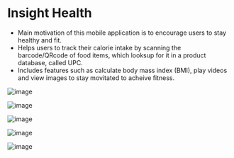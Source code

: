 # Insight Health #

* Main motivation of this mobile application is to encourage users to stay healthy and fit. 
* Helps users to track their calorie intake by scanning the barcode/QRcode of food items, which looksup for it in a product database, called UPC.
* Includes features such as calculate body mass index (BMI), play videos and view images to stay movitated to acheive fitness. 

![image](https://cloud.githubusercontent.com/assets/14239507/17839607/14a77bb8-67a2-11e6-898f-69a3e5228493.png)

![image](https://cloud.githubusercontent.com/assets/14239507/17839644/e07a9ed2-67a2-11e6-8525-c93c613aaf81.png)

![image](https://cloud.githubusercontent.com/assets/14239507/17839617/466269c4-67a2-11e6-9f06-ca06a195f03c.png)

![image](https://cloud.githubusercontent.com/assets/14239507/17839626/6b7167b0-67a2-11e6-96b9-d8cd9e84632e.png)

![image](https://cloud.githubusercontent.com/assets/14239507/17839622/5d6596dc-67a2-11e6-8d68-fee8122c3ebf.png)

